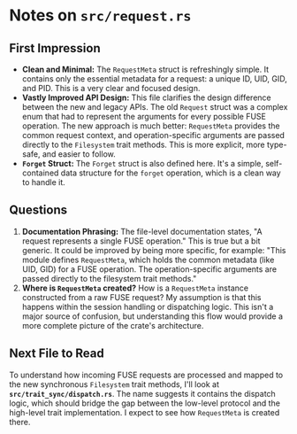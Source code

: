 # Notes on `src/request.rs`

## First Impression

- **Clean and Minimal:** The `RequestMeta` struct is refreshingly simple. It contains only the essential metadata for a request: a unique ID, UID, GID, and PID. This is a very clear and focused design.
- **Vastly Improved API Design:** This file clarifies the design difference between the new and legacy APIs. The old `Request` struct was a complex enum that had to represent the arguments for every possible FUSE operation. The new approach is much better: `RequestMeta` provides the common request context, and operation-specific arguments are passed directly to the `Filesystem` trait methods. This is more explicit, more type-safe, and easier to follow.
- **`Forget` Struct:** The `Forget` struct is also defined here. It's a simple, self-contained data structure for the `forget` operation, which is a clean way to handle it.

## Questions

1.  **Documentation Phrasing:** The file-level documentation states, "A request represents a single FUSE operation." This is true but a bit generic. It could be improved by being more specific, for example: "This module defines `RequestMeta`, which holds the common metadata (like UID, GID) for a FUSE operation. The operation-specific arguments are passed directly to the filesystem trait methods."
2.  **Where is `RequestMeta` created?** How is a `RequestMeta` instance constructed from a raw FUSE request? My assumption is that this happens within the session handling or dispatching logic. This isn't a major source of confusion, but understanding this flow would provide a more complete picture of the crate's architecture.

## Next File to Read

To understand how incoming FUSE requests are processed and mapped to the new synchronous `Filesystem` trait methods, I'll look at **`src/trait_sync/dispatch.rs`**. The name suggests it contains the dispatch logic, which should bridge the gap between the low-level protocol and the high-level trait implementation. I expect to see how `RequestMeta` is created there.
